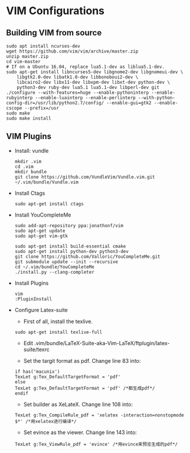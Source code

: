 VIM Configurations
==================

Building VIM from source
------------------------

```
sudo apt install ncurses-dev
wget https://github.com/vim/vim/archive/master.zip
unzip master.zip
cd vim-master
# If on a Ubuntu 16.04, replace lua5.1-dev as liblua5.1-dev.
sudo apt-get install libncurses5-dev libgnome2-dev libgnomeui-dev \
    libgtk2.0-dev libatk1.0-dev libbonoboui2-dev \
    libcairo2-dev libx11-dev libxpm-dev libxt-dev python-dev \
    python3-dev ruby-dev lua5.1 lua5.1-dev libperl-dev git
./configure --with-features=huge --enable-pythoninterp --enable-rubyinterp --enable-luainterp --enable-perlinterp --with-python-config-dir=/usr/lib/python2.7/config/ --enable-gui=gtk2 --enable-cscope --prefix=/usr
sudo make
sudo make install
```

VIM Plugins
-----------

- Install: vundle
  ```
  mkdir .vim
  cd .vim
  mkdir bundle 
  git clone https://github.com/VundleVim/Vundle.vim.git ~/.vim/bundle/Vundle.vim
  ```

- Install Ctags
  ```
  sudo apt-get install ctags
  ```

- Install YouCompleteMe

  ```
  sudo add-apt-repository ppa:jonathonf/vim
  sudo apt-get update
  sudo apt-get vim-gtk
  ```
  ```
  sudo apt-get install build-essential cmake
  sudo apt-get install python-dev python3-dev
  git clone https://github.com/Valloric/YouCompleteMe.git
  git submodule update --init --recursive
  cd ~/.vim/bundle/YouCompleteMe
  ./install.py --clang-completer
  ```

- Install Plugins
  ```
  vim
  :PluginInstall
  ```

- Configure Latex-suite
  + First of all, install the texlive.
  ```
  sudo apt-get install texlive-full
  ```

  + Edit .vim/bundle/LaTeX-Suite-aka-Vim-LaTeX/ftplugin/latex-suite/texrc

  + Set the targit format as pdf. Change line 83 into: 
  ```
  if has('macunix')
  TexLet g:Tex_DefaultTargetFormat = 'pdf'
  else
  TexLet g:Tex_DefaultTargetFormat = 'pdf' /*都生成pdf*/
  endif
  ``` 

  + Set builder as XeLateX. Change line 108 into:
  ```
  TexLet g:Tex_CompileRule_pdf = 'xelatex -interaction=nonstopmode $*' /*用xelatex进行编译*/
  ```

  + Set evince as the viewer. Change line 143 into:
  ```
  TexLet g:Tex_ViewRule_pdf = 'evince' /*用evince来预览生成的pdf*/
  ```
